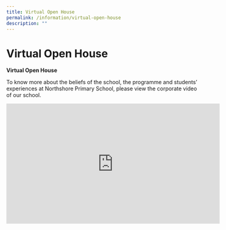 ```yaml
---
title: Virtual Open House
permalink: /information/virtual-open-house
description: ""
---
```

# **Virtual Open House**

**Virtual Open House**  

To know more about the beliefs of the school, the programme and students’ experiences at Northshore Primary School, please view the corporate video of our school.

<iframe width="560" height="315" src="https://www.youtube.com/embed/ofjZJbPJvfE" title="YouTube video player" frameborder="0" allow="accelerometer; autoplay; clipboard-write; encrypted-media; gyroscope; picture-in-picture" allowfullscreen></iframe>